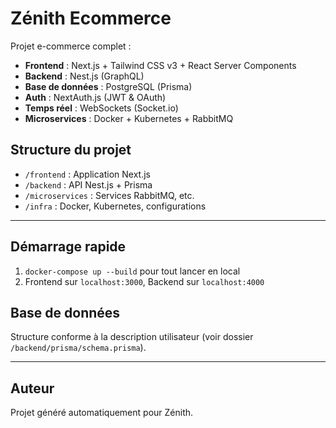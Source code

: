 # Zénith Ecommerce

Projet e-commerce complet :
- **Frontend** : Next.js + Tailwind CSS v3 + React Server Components
- **Backend** : Nest.js (GraphQL)
- **Base de données** : PostgreSQL (Prisma)
- **Auth** : NextAuth.js (JWT & OAuth)
- **Temps réel** : WebSockets (Socket.io)
- **Microservices** : Docker + Kubernetes + RabbitMQ

## Structure du projet
- `/frontend` : Application Next.js
- `/backend` : API Nest.js + Prisma
- `/microservices` : Services RabbitMQ, etc.
- `/infra` : Docker, Kubernetes, configurations

---

## Démarrage rapide
1. `docker-compose up --build` pour tout lancer en local
2. Frontend sur `localhost:3000`, Backend sur `localhost:4000`

## Base de données
Structure conforme à la description utilisateur (voir dossier `/backend/prisma/schema.prisma`).

---

## Auteur
Projet généré automatiquement pour Zénith.
